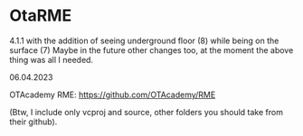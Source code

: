 # OtaRME
4.1.1 with the addition of seeing underground floor (8) while being on the surface (7)
Maybe in the future other changes too, at the moment the above thing was all I needed.

06.04.2023

OTAcademy RME:
https://github.com/OTAcademy/RME

(Btw, I include only vcproj and source, other folders you should take from their github).
